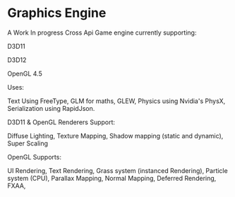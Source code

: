# Graphics Engine

A Work In progress Cross Api Game engine currently supporting:

D3D11

D3D12

OpenGL 4.5

Uses:

Text Using FreeType, 
GLM for maths, 
GLEW, 
Physics using Nvidia's PhysX,
Serialization using RapidJson. 

D3D11 & OpenGL Renderers Support:

Diffuse Lighting, 
Texture Mapping, 
Shadow mapping (static and dynamic),
Super Scaling

OpenGL Supports:

UI Rendering, 
Text Rendering, 
Grass system (instanced Rendering), 
Particle system (CPU), 
Parallax Mapping, 
Normal Mapping,
Deferred Rendering, 
FXAA,

